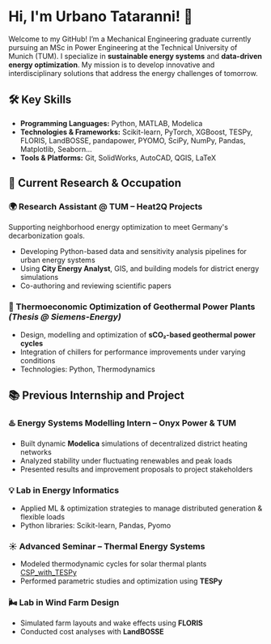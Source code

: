 # Hi, I'm Urbano Tataranni! 👋
Welcome to my GitHub! I’m a Mechanical Engineering graduate currently pursuing an MSc in Power Engineering at the Technical University of Munich (TUM). I specialize in **sustainable energy systems** and **data-driven energy optimization**. My mission is to develop innovative and interdisciplinary solutions that address the energy challenges of tomorrow.


## 🛠️ Key Skills

* **Programming Languages:** Python, MATLAB, Modelica
* **Technologies & Frameworks:**
  Scikit-learn, PyTorch, XGBoost, TESPy, FLORIS, LandBOSSE, pandapower, PYOMO, SciPy, NumPy, Pandas, Matplotlib, Seaborn...
* **Tools & Platforms:** Git, SolidWorks, AutoCAD, QGIS, LaTeX


## 🔬 Current Research & Occupation

### 🌍 Research Assistant @ TUM – Heat2Q Projects

Supporting neighborhood energy optimization to meet Germany's decarbonization goals.

* Developing Python-based data and sensitivity analysis pipelines for urban energy systems
* Using **City Energy Analyst**, GIS, and building models for district energy simulations
* Co-authoring and reviewing scientific papers

### 🔧 Thermoeconomic Optimization of Geothermal Power Plants *(Thesis @ Siemens-Energy)*

* Design, modelling and optimization of **sCO₂-based geothermal power cycles**
* Integration of chillers for performance improvements under varying conditions
* Technologies: Python, Thermodynamics



## 📚 Previous Internship and Project

### ♨️ Energy Systems Modelling Intern – Onyx Power & TUM

* Built dynamic **Modelica** simulations of decentralized district heating networks
* Analyzed stability under fluctuating renewables and peak loads
* Presented results and improvement proposals to project stakeholders


### 💡 Lab in Energy Informatics

* Applied ML & optimization strategies to manage distributed generation & flexible loads
* Python libraries: Scikit-learn, Pandas, Pyomo

### ☀️ Advanced Seminar – Thermal Energy Systems

* Modeled thermodynamic cycles for solar thermal plants [CSP_with_TESPy](https://github.com/UrbTat/CSP_with_TESPy)
* Performed parametric studies and optimization using **TESPy**

### 🌬️ Lab in Wind Farm Design

* Simulated farm layouts and wake effects using **FLORIS**
* Conducted cost analyses with **LandBOSSE**


